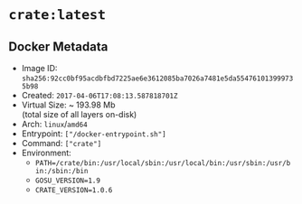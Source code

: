 # `crate:latest`

## Docker Metadata

- Image ID: `sha256:92cc0bf95acdbfbd7225ae6e3612085ba7026a7481e5da554761013999735b98`
- Created: `2017-04-06T17:08:13.587818701Z`
- Virtual Size: ~ 193.98 Mb  
  (total size of all layers on-disk)
- Arch: `linux`/`amd64`
- Entrypoint: `["/docker-entrypoint.sh"]`
- Command: `["crate"]`
- Environment:
  - `PATH=/crate/bin:/usr/local/sbin:/usr/local/bin:/usr/sbin:/usr/bin:/sbin:/bin`
  - `GOSU_VERSION=1.9`
  - `CRATE_VERSION=1.0.6`
